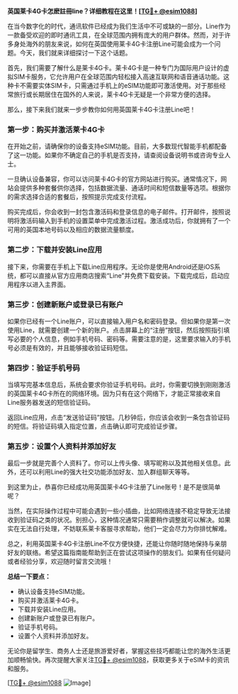 **英国莱卡4G卡怎麽註冊line？详细教程在这里！[[TG💪+ @esim1088](https://t.me/s/esim1088)]**

在当今数字化的时代，通讯软件已经成为我们生活中不可或缺的一部分。Line作为一款备受欢迎的即时通讯工具，在全球范围内拥有庞大的用户群体。然而，对于许多身处海外的朋友来说，如何在英国使用莱卡4G卡注册Line可能会成为一个问题。今天，我们就来详细探讨一下这个话题。

首先，我们需要了解什么是莱卡4G卡。莱卡4G卡是一种专门为国际用户设计的虚拟SIM卡服务，它允许用户在全球范围内轻松接入高速互联网和语音通话功能。这种卡不需要实体SIM卡，只需通过手机上的eSIM功能即可激活使用。对于那些经常旅行或长期居住在国外的人来说，莱卡4G卡无疑是一个非常方便的选择。

那么，接下来我们就来一步步教你如何用英国莱卡4G卡注册Line吧！

### 第一步：购买并激活莱卡4G卡

在开始之前，请确保你的设备支持eSIM功能。目前，大多数现代智能手机都配备了这一功能。如果你不确定自己的手机是否支持，请查阅设备说明书或咨询专业人士。

一旦确认设备兼容，你可以访问莱卡4G卡的官方网站进行购买。通常情况下，网站会提供多种套餐供你选择，包括数据流量、通话时间和短信数量等选项。根据你的需求选择合适的套餐后，按照提示完成支付流程。

购买完成后，你会收到一封包含激活码和登录信息的电子邮件。打开邮件，按照说明将激活码输入到手机的设置菜单中完成激活过程。激活成功后，你就拥有了一个可用的英国本地号码以及相应的数据流量额度。

### 第二步：下载并安装Line应用

接下来，你需要在手机上下载Line应用程序。无论你是使用Android还是iOS系统，都可以直接从官方应用商店搜索“Line”并免费下载安装。下载完成后，启动应用程序以进入主界面。

### 第三步：创建新账户或登录已有账户

如果你已经有一个Line账户，可以直接输入用户名和密码登录。但如果你是第一次使用Line，就需要创建一个新的账户。点击屏幕上的“注册”按钮，然后按照指引填写必要的个人信息，例如手机号码、密码等。需要注意的是，这里要求输入的手机号必须是有效的，并且能够接收验证码短信。

### 第四步：验证手机号码

当填写完基本信息后，系统会要求你验证手机号码。此时，你需要切换到刚刚激活的英国莱卡4G卡所在的网络环境。因为只有在这个网络下，才能正常接收来自Line服务器发送的短信验证码。

返回Line应用，点击“发送验证码”按钮。几秒钟后，你应该会收到一条包含验证码的短信。将验证码填入指定位置，点击确认即可完成验证步骤。

### 第五步：设置个人资料并添加好友

最后一步就是完善个人资料了。你可以上传头像、填写昵称以及其他相关信息。此外，还可以利用Line的强大社交功能添加好友、加入群组聊天等等。

到这里为止，恭喜你已经成功用英国莱卡4G卡注册了Line账号！是不是很简单呢？

当然，在实际操作过程中可能会遇到一些小插曲，比如网络连接不稳定导致无法接收到验证码之类的状况。别担心，这种情况通常只需要稍作调整就可以解决。如果实在无法自行处理，不妨联系莱卡客服寻求帮助，他们一定会尽力为你排忧解难。

总之，利用英国莱卡4G卡注册Line不仅方便快捷，还能让你随时随地保持与亲朋好友的联络。希望这篇指南能帮助到正在尝试这项操作的朋友们。如果有任何疑问或者经验分享，欢迎随时留言交流哦！

**总结一下要点：**
- 确认设备支持eSIM功能。
- 购买并激活莱卡4G卡。
- 下载并安装Line应用。
- 创建新账户或登录已有账户。
- 验证手机号码。
- 设置个人资料并添加好友。

无论你是留学生、商务人士还是旅游爱好者，掌握这些技巧都能让您的海外生活更加顺畅愉快。再次提醒大家关注[TG💪+ @esim1088](https://t.me/s/esim1088)，获取更多关于eSIM卡的资讯和服务。

[[TG💪+ @esim1088](https://t.me/s/esim1088) ![Image](https://i.postimg.cc/4NQfJmqS/Snipaste-2025-05-13-00-14-12.png)]